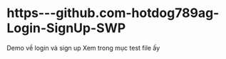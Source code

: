 # https---github.com-hotdog789ag-Login-SignUp-SWP
Demo về login và sign up
Xem trong mục test file ấy 
